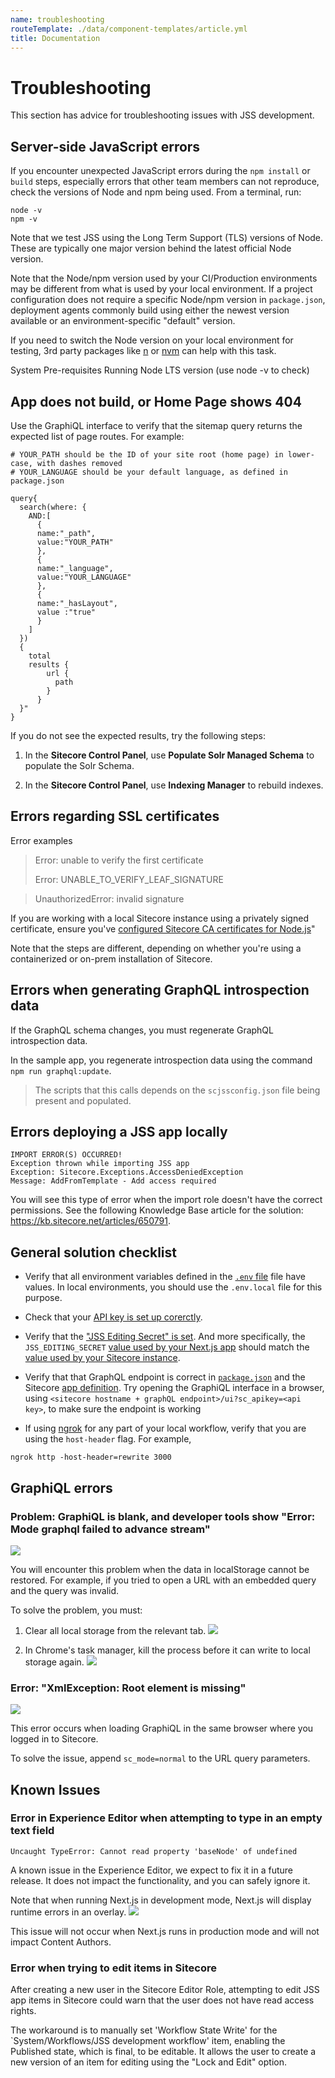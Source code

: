 ```yaml
---
name: troubleshooting
routeTemplate: ./data/component-templates/article.yml
title: Documentation
---
```


# Troubleshooting

This section has advice for troubleshooting issues with JSS development.

## Server-side JavaScript errors

If you encounter unexpected JavaScript errors during the `npm install` or `build` steps, especially errors that other team members can not reproduce, check the versions of Node and npm being used. From a terminal, run:
```
node -v
npm -v
```
Note that we test JSS using the Long Term Support (TLS) versions of Node. These are typically one major version behind the latest official Node version.

Note that the Node/npm version used by your CI/Production environments may be different from what is used by your local environment. If a project configuration does not require a specific Node/npm version in `package.json`, deployment agents commonly build using either the newest version available or an environment-specific "default" version.

If you need to switch the Node version on your local environment for testing, 3rd party packages like [n](https://github.com/tj/n) or [nvm](https://github.com/nvm-sh/nvm) can help with this task.

System Pre-requisites
Running Node LTS version (use node -v to check)

## App does not build, or Home Page shows 404

Use the GraphiQL interface to verify that the sitemap query returns the expected list of page routes. For example: 

```
# YOUR_PATH should be the ID of your site root (home page) in lower-case, with dashes removed
# YOUR_LANGUAGE should be your default language, as defined in package.json

query{
  search(where: {
    AND:[
      {
      name:"_path",
      value:"YOUR_PATH"
      },
      {
      name:"_language",
      value:"YOUR_LANGUAGE"
      },
      {
      name:"_hasLayout",
      value :"true"
      }
    ]
  })
  { 
    total
    results {
        url {
          path
        }
      }
  }"
}
```

If you do not see the expected results, try the following steps:

1. In the **Sitecore Control Panel**, use **Populate Solr Managed Schema** to populate the Solr Schema.

2. In the **Sitecore Control Panel**, use **Indexing Manager** to rebuild indexes.

## Errors regarding SSL certificates

Error examples
> Error: unable to verify the first certificate
>
> Error: UNABLE_TO_VERIFY_LEAF_SIGNATURE

> UnauthorizedError: invalid signature

If you are working with a local Sitecore instance using a privately signed certificate, ensure you've [configured Sitecore CA certificates for Node.js](/docs/temp/node-certificates)"

Note that the steps are different, depending on whether you're using a containerized or on-prem installation of Sitecore.

## Errors when generating GraphQL introspection data

If the GraphQL schema changes, you must regenerate GraphQL introspection data. 

In the sample app, you regenerate introspection data using the command `npm run graphql:update`.

> The scripts that this calls depends on the `scjssconfig.json` file being present and populated.

## Errors deploying a JSS app locally

```
IMPORT ERROR(S) OCCURRED!
Exception thrown while importing JSS app
Exception: Sitecore.Exceptions.AccessDeniedException
Message: AddFromTemplate - Add access required
```

You will see this type of error when the import role doesn't have the correct permissions. See the following Knowledge Base article for the solution: https://kb.sitecore.net/articles/650791.

## General solution checklist

- Verify that all environment variables defined in the [`.env` file](https://github.com/Sitecore/jss/blob/master/samples/nextjs/.env) file have values. In local environments,  you should use the `.env.local` file for this purpose.

- Check that your [API key is set up corerctly](/docs/client-frameworks/getting-started/app-deployment#step-2-api-key).

- Verify that the ["JSS Editing Secret" is set](/docs/nextjs/experience-editor/walkthrough#jss-editing-secret). And more specifically, the `JSS_EDITING_SECRET` [value used by your Next.js app](https://github.com/Sitecore/jss/blob/cb32d3a21b87f488bd4bb5d311d556fd1f8354c4/samples/nextjs/.env#L18) should match the [value used by your Sitecore instance](https://github.com/Sitecore/jss/blob/cb32d3a21b87f488bd4bb5d311d556fd1f8354c4/samples/nextjs/sitecore/config/JssNextWeb.config#L37).

- Verify that that GraphQL endpoint is correct in [`package.json`](https://github.com/Sitecore/jss/blob/cb32d3a21b87f488bd4bb5d311d556fd1f8354c4/samples/nextjs/package.json#L12) and the Sitecore [app definition](https://github.com/Sitecore/jss/blob/cb32d3a21b87f488bd4bb5d311d556fd1f8354c4/samples/nextjs/sitecore/config/JssNextWeb.config#L72). Try opening the GraphiQL interface in a browser, using `<sitecore hostname + graphQL endpoint>/ui?sc_apikey=<api key>`, to make sure the endpoint is working

- If using [ngrok](https://ngrok.com/) for any part of your local workflow, verify that you are using the `host-header` flag.
For example,
```
ngrok http -host-header=rewrite 3000
```

## GraphiQL errors

### Problem: GraphiQL is blank, and developer tools show "Error: Mode graphql failed to advance stream"

![](/assets/img/docs/nextjs/troubleshooting/graphiql-error1.png)

You will encounter this problem when the data in localStorage cannot be restored. For example, if you tried to open a URL with an embedded query and the query was invalid.

To solve the problem, you must: 

1. Clear all local storage from the relevant tab.
  ![](/assets/img/docs/nextjs/troubleshooting/graphiql-error1-solution1.png)

2. In Chrome's task manager, kill the process before it can write to local storage again.
  ![](/assets/img/docs/nextjs/troubleshooting/graphiql-error1-solution2.png)

### Error: "XmlException: Root element is missing"
![](/assets/img/docs/nextjs/troubleshooting/graphiql-error2.png)

This error occurs when loading GraphiQL in the same browser where you logged in to Sitecore.

To solve the issue, append `sc_mode=normal` to the URL query parameters.

## Known Issues

### Error in Experience Editor when attempting to type in an empty text field

```
Uncaught TypeError: Cannot read property 'baseNode' of undefined
```

A known issue in the Experience Editor, we expect to fix it in a future release. It does not impact the functionality, and you can safely ignore it.

Note that when running Next.js in development mode, Next.js will display runtime errors in an overlay.
![](/assets/img/docs/nextjs/troubleshooting/error-overlay.png)

This issue will not occur when Next.js runs in production mode and will not impact Content Authors.

### Error when trying to edit items in Sitecore
After creating a new user in the Sitecore Editor Role, attempting to edit JSS app items in Sitecore could warn that the user does not have read access rights.

The workaround is to manually set 'Workflow State Write' for the `System/Workflows/JSS development workflow' item, enabling the Published state, which is final, to be editable. It allows the user to create a new version of an item for editing using the "Lock and Edit" option.
